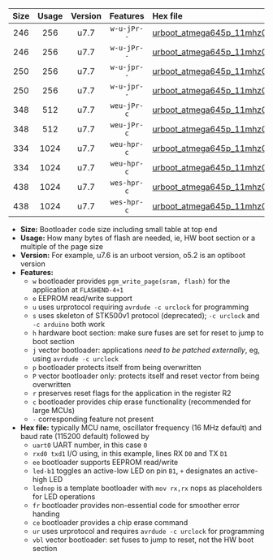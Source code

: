 |Size|Usage|Version|Features|Hex file|
|:-:|:-:|:-:|:-:|:--|
|246|256|u7.7|`w-u-jPr--`|[urboot_atmega645p_11mhz0592_57600bps_uart0_rxe0_txe1_led+b5_ur_vbl.hex](https://raw.githubusercontent.com/stefanrueger/urboot.hex/main/mcus/atmega645p/fcpu_11mhz0592/57600_bps/urboot_atmega645p_11mhz0592_57600bps_uart0_rxe0_txe1_led+b5_ur_vbl.hex)|
|246|256|u7.7|`w-u-jPr--`|[urboot_atmega645p_11mhz0592_57600bps_uart0_rxe0_txe1_lednop_ur_vbl.hex](https://raw.githubusercontent.com/stefanrueger/urboot.hex/main/mcus/atmega645p/fcpu_11mhz0592/57600_bps/urboot_atmega645p_11mhz0592_57600bps_uart0_rxe0_txe1_lednop_ur_vbl.hex)|
|250|256|u7.7|`w-u-jpr--`|[urboot_atmega645p_11mhz0592_57600bps_uart0_rxe0_txe1_led+b5_fr_ur_vbl.hex](https://raw.githubusercontent.com/stefanrueger/urboot.hex/main/mcus/atmega645p/fcpu_11mhz0592/57600_bps/urboot_atmega645p_11mhz0592_57600bps_uart0_rxe0_txe1_led+b5_fr_ur_vbl.hex)|
|250|256|u7.7|`w-u-jpr--`|[urboot_atmega645p_11mhz0592_57600bps_uart0_rxe0_txe1_lednop_fr_ur_vbl.hex](https://raw.githubusercontent.com/stefanrueger/urboot.hex/main/mcus/atmega645p/fcpu_11mhz0592/57600_bps/urboot_atmega645p_11mhz0592_57600bps_uart0_rxe0_txe1_lednop_fr_ur_vbl.hex)|
|348|512|u7.7|`weu-jPr-c`|[urboot_atmega645p_11mhz0592_57600bps_uart0_rxe0_txe1_ee_led+b5_fr_ce_ur_vbl.hex](https://raw.githubusercontent.com/stefanrueger/urboot.hex/main/mcus/atmega645p/fcpu_11mhz0592/57600_bps/urboot_atmega645p_11mhz0592_57600bps_uart0_rxe0_txe1_ee_led+b5_fr_ce_ur_vbl.hex)|
|348|512|u7.7|`weu-jPr-c`|[urboot_atmega645p_11mhz0592_57600bps_uart0_rxe0_txe1_ee_lednop_fr_ce_ur_vbl.hex](https://raw.githubusercontent.com/stefanrueger/urboot.hex/main/mcus/atmega645p/fcpu_11mhz0592/57600_bps/urboot_atmega645p_11mhz0592_57600bps_uart0_rxe0_txe1_ee_lednop_fr_ce_ur_vbl.hex)|
|334|1024|u7.7|`weu-hpr-c`|[urboot_atmega645p_11mhz0592_57600bps_uart0_rxe0_txe1_ee_led+b5_fr_ce_ur.hex](https://raw.githubusercontent.com/stefanrueger/urboot.hex/main/mcus/atmega645p/fcpu_11mhz0592/57600_bps/urboot_atmega645p_11mhz0592_57600bps_uart0_rxe0_txe1_ee_led+b5_fr_ce_ur.hex)|
|334|1024|u7.7|`weu-hpr-c`|[urboot_atmega645p_11mhz0592_57600bps_uart0_rxe0_txe1_ee_lednop_fr_ce_ur.hex](https://raw.githubusercontent.com/stefanrueger/urboot.hex/main/mcus/atmega645p/fcpu_11mhz0592/57600_bps/urboot_atmega645p_11mhz0592_57600bps_uart0_rxe0_txe1_ee_lednop_fr_ce_ur.hex)|
|438|1024|u7.7|`wes-hpr-c`|[urboot_atmega645p_11mhz0592_57600bps_uart0_rxe0_txe1_ee_led+b5_fr_ce.hex](https://raw.githubusercontent.com/stefanrueger/urboot.hex/main/mcus/atmega645p/fcpu_11mhz0592/57600_bps/urboot_atmega645p_11mhz0592_57600bps_uart0_rxe0_txe1_ee_led+b5_fr_ce.hex)|
|438|1024|u7.7|`wes-hpr-c`|[urboot_atmega645p_11mhz0592_57600bps_uart0_rxe0_txe1_ee_lednop_fr_ce.hex](https://raw.githubusercontent.com/stefanrueger/urboot.hex/main/mcus/atmega645p/fcpu_11mhz0592/57600_bps/urboot_atmega645p_11mhz0592_57600bps_uart0_rxe0_txe1_ee_lednop_fr_ce.hex)|

- **Size:** Bootloader code size including small table at top end
- **Usage:** How many bytes of flash are needed, ie, HW boot section or a multiple of the page size
- **Version:** For example, u7.6 is an urboot version, o5.2 is an optiboot version
- **Features:**
  + `w` bootloader provides `pgm_write_page(sram, flash)` for the application at `FLASHEND-4+1`
  + `e` EEPROM read/write support
  + `u` uses urprotocol requiring `avrdude -c urclock` for programming
  + `s` uses skeleton of STK500v1 protocol (deprecated); `-c urclock` and `-c arduino` both work
  + `h` hardware boot section: make sure fuses are set for reset to jump to boot section
  + `j` vector bootloader: applications *need to be patched externally*, eg, using `avrdude -c urclock`
  + `p` bootloader protects itself from being overwritten
  + `P` vector bootloader only: protects itself and reset vector from being overwritten
  + `r` preserves reset flags for the application in the register R2
  + `c` bootloader provides chip erase functionality (recommended for large MCUs)
  + `-` corresponding feature not present
- **Hex file:** typically MCU name, oscillator frequency (16 MHz default) and baud rate (115200 default) followed by
  + `uart0` UART number, in this case `0`
  + `rxd0 txd1` I/O using, in this example, lines RX `D0` and TX `D1`
  + `ee` bootloader supports EEPROM read/write
  + `led-b1` toggles an active-low LED on pin `B1`, `+` designates an active-high LED
  + `lednop` is a template bootloader with `mov rx,rx` nops as placeholders for LED operations
  + `fr` bootloader provides non-essential code for smoother error handing
  + `ce` bootloader provides a chip erase command
  + `ur` uses urprotocol and requires `avrdude -c urclock` for programming
  + `vbl` vector bootloader: set fuses to jump to reset, not the HW boot section

